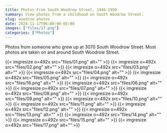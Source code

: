```yaml
---
title: Photos from South Woodrow Street, 1948-1950
summary: View photos from a childhood on South Woodrow Street.
slug: woodrow photos
date: 2024-11-17T06:00:00-05:00
images: ["files/17.png"]
categories: ["Photos"]
---
```


Photos from someone who grew up at 3070 South Woodrow Street. Most photos are taken on and around South Woodrow Street.

{{< imgresize o=492x src="files/01.png" alt="" >}}
{{< imgresize o=492x src="files/02.png" alt="" >}}
{{< imgresize o=492x src="files/03.png" alt="" >}}
{{< imgresize o=492x src="files/04.png" alt="" >}}
{{< imgresize o=492x src="files/05.png" alt="" >}}
{{< imgresize o=492x src="files/16.png" alt="" >}}
{{< imgresize o=492x src="files/06.png" alt="" >}}
{{< imgresize o=492x src="files/07.png" alt="" >}}
{{< imgresize o=492x src="files/08.png" alt="" >}}
{{< imgresize o=492x src="files/09.png" alt="" >}}
{{< imgresize o=492x src="files/10.png" alt="" >}}
{{< imgresize o=492x src="files/11.png" alt="" >}}
{{< imgresize o=492x src="files/12.png" alt="" >}}
{{< imgresize o=492x src="files/13.png" alt="" >}}
{{< imgresize o=492x src="files/14.png" alt="" >}}
{{< imgresize o=492x src="files/15.png" alt="" >}}
{{< imgresize o=492x src="files/17.png" alt="" >}}